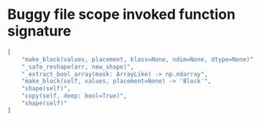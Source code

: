 # Buggy file scope invoked function signature

```json
[
    "make_block(values, placement, klass=None, ndim=None, dtype=None)",
    "_safe_reshape(arr, new_shape)",
    "_extract_bool_array(mask: ArrayLike) -> np.ndarray",
    "make_block(self, values, placement=None) -> 'Block'",
    "shape(self)",
    "copy(self, deep: bool=True)",
    "shape(self)"
]
```
